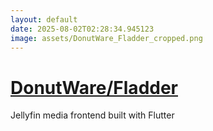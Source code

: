 ```yaml
---
layout: default
date: 2025-08-02T02:28:34.945123
image: assets/DonutWare_Fladder_cropped.png
---
```


# [DonutWare/Fladder](https://github.com/DonutWare/Fladder)

Jellyfin media frontend built with Flutter
